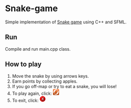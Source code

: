 # Snake-game
 
Simple implementation of [Snake game](https://en.wikipedia.org/wiki/Snake_(video_game_genre)) using C++ and SFML.

## Run
Compile and run main.cpp class.

## How to play
1. Move the snake by using arrows keys.
2. Earn points by collecting apples.
3. If you go off-map or try to eat a snake, you will lose!
4. To play again, click:  <img src="https://github.com/maati01/Snake-game/blob/main/images/refresh.png" width="20">
5. To exit, click: <img src="https://github.com/maati01/Snake-game/blob/main/images/exit.png" width="20">
